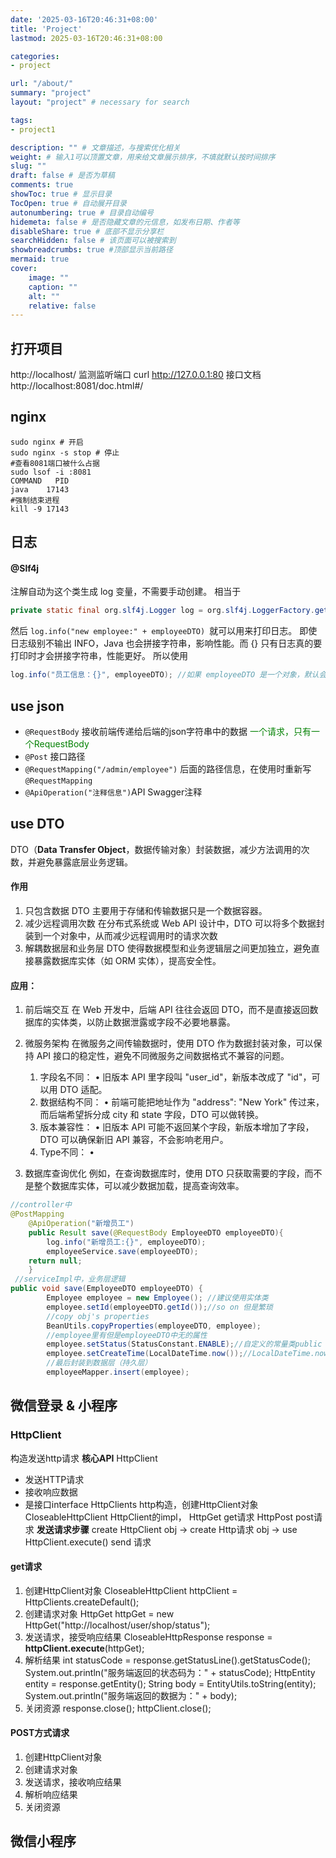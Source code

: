 ```yaml
---
date: '2025-03-16T20:46:31+08:00'
title: 'Project'
lastmod: 2025-03-16T20:46:31+08:00

categories:
- project

url: "/about/"
summary: "project"
layout: "project" # necessary for search

tags:
- project1

description: "" # 文章描述，与搜索优化相关
weight: # 输入1可以顶置文章，用来给文章展示排序，不填就默认按时间排序
slug: ""
draft: false # 是否为草稿
comments: true
showToc: true # 显示目录
TocOpen: true # 自动展开目录
autonumbering: true # 目录自动编号
hidemeta: false # 是否隐藏文章的元信息，如发布日期、作者等
disableShare: true # 底部不显示分享栏
searchHidden: false # 该页面可以被搜索到
showbreadcrumbs: true #顶部显示当前路径
mermaid: true
cover:
    image: ""
    caption: ""
    alt: ""
    relative: false
---
```


## 打开项目
http://localhost/
监测监听端口
curl http://127.0.0.1:80
接口文档
http://localhost:8081/doc.html#/
## nginx
```
sudo nginx # 开启
sudo nginx -s stop # 停止
#查看8081端口被什么占据
sudo lsof -i :8081
COMMAND   PID   
java    17143
#强制结束进程
kill -9 17143
```
## 日志
#### @Slf4j 
注解自动为这个类生成 log 变量，不需要手动创建。
相当于
```java
private static final org.slf4j.Logger log = org.slf4j.LoggerFactory.getLogger(EmployeeController.class);
```
然后 `log.info("new employee:" + employeeDTO) `就可以用来打印日志。
即使日志级别不输出 INFO，Java 也会拼接字符串，影响性能。而 {} 只有日志真的要打印时才会拼接字符串，性能更好。
所以使用
```java
log.info("员工信息：{}", employeeDTO); //如果 employeeDTO 是一个对象，默认会调用 employeeDTO.toString() 方法
```
## use json 
- `@RequestBody`
接收前端传递给后端的json字符串中的数据
<font color=#008000>一个请求，只有一个RequestBody</font>
- `@Post` 接口路径
- `@RequestMapping("/admin/employee")` 后面的路径信息，在使用时重新写`@RequestMapping`
- `@ApiOperation("注释信息")`API Swagger注释
## use DTO
DTO（**Data Transfer Object**，数据传输对象）封装数据，减少方法调用的次数，并避免暴露底层业务逻辑。
#### 作用
1.	只包含数据 
DTO 主要用于存储和传输数据只是一个数据容器。
2.	减少远程调用次数
在分布式系统或 Web API 设计中，DTO 可以将多个数据封装到一个对象中，从而减少远程调用时的请求次数
3.	解耦数据层和业务层
DTO 使得数据模型和业务逻辑层之间更加独立，避免直接暴露数据库实体（如 ORM 实体），提高安全性。
#### 应用：
1.	前后端交互
在 Web 开发中，后端 API 往往会返回 DTO，而不是直接返回数据库的实体类，以防止数据泄露或字段不必要地暴露。
2.	微服务架构
在微服务之间传输数据时，使用 DTO 作为数据封装对象，可以保持 API 接口的稳定性，避免不同微服务之间数据格式不兼容的问题。
      
	1.	字段名不同：
	•	旧版本 API 里字段叫 "user_id"，新版本改成了 "id"，可以用 DTO 适配。
	2.	数据结构不同：
	•	前端可能把地址作为 "address": "New York" 传过来，而后端希望拆分成 city 和 state 字段，DTO 可以做转换。
	3.	版本兼容性：
	•	旧版本 API 可能不返回某个字段，新版本增加了字段，DTO 可以确保新旧 API 兼容，不会影响老用户。
	4.   Type不同：
   	•	
3.	数据库查询优化
例如，在查询数据库时，使用 DTO 只获取需要的字段，而不是整个数据库实体，可以减少数据加载，提高查询效率。
```java
//controller中
@PostMapping
    @ApiOperation("新增员工")
    public Result save(@RequestBody EmployeeDTO employeeDTO){
        log.info("新增员工:{}", employeeDTO);
        employeeService.save(employeeDTO);
    return null;
    }
 //serviceImpl中，业务层逻辑
public void save(EmployeeDTO employeeDTO) {
        Employee employee = new Employee(); //建议使用实体类
        employee.setId(employeeDTO.getId());//so on 但是繁琐
        //copy obj's properties
        BeanUtils.copyProperties(employeeDTO, employee);
        //employee里有但是employeeDTO中无的属性
        employee.setStatus(StatusConstant.ENABLE);//自定义的常量类public class StatusConstant { public static final Integer ENABLE = 1; }
        employee.setCreateTime(LocalDateTime.now());//LocalDateTime.now() 系统目前时间
        //最后封装到数据层（持久层）
        employeeMapper.insert(employee);
```
## 微信登录 & 小程序
### HttpClient
构造发送http请求
**核心API**
HttpClient
- 发送HTTP请求
- 接收响应数据
- 是接口interface
HttpClients http构造，创建HttpClient对象
CloseableHttpClient HttpClient的impl，
HttpGet get请求
HttpPost post请求
**发送请求步骤**
create HttpClient obj -> create Http请求 obj -> use HttpClient.execute() send 请求
#### get请求
1. 创建HttpClient对象
CloseableHttpClient httpClient = HttpClients.createDefault();
2. 创建请求对象
HttpGet httpGet = new HttpGet("http://localhost/user/shop/status");
3. 发送请求，接受响应结果
CloseableHttpResponse response = **httpClient.execute**(httpGet);
4. 解析结果
int statusCode = response.getStatusLine().getStatusCode();
System.out.println("服务端返回的状态码为：" + statusCode);
HttpEntity entity = response.getEntity();
String body = EntityUtils.toString(entity);
System.out.println("服务端返回的数据为：" + body);
5. 关闭资源
response.close();
httpClient.close();
#### POST方式请求 
1. 创建HttpClient对象
2. 创建请求对象
3. 发送请求，接收响应结果
4. 解析响应结果
5. 关闭资源
## 微信小程序

